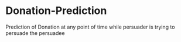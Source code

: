 # Donation-Prediction
Prediction of Donation at any point of time while persuader is trying to persuade the persuadee
